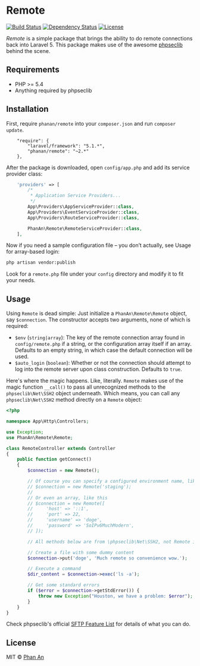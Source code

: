 # Remote

[![Build Status](https://travis-ci.org/phanan/remote.svg?branch=master)](https://travis-ci.org/phanan/remote)
[![Dependency Status](https://gemnasium.com/phanan/remote.svg)](https://gemnasium.com/phanan/remote)
[![License](https://poser.pugx.org/phanan/remote/license.svg)](https://packagist.org/packages/phanan/remote)

*Remote* is a simple package that brings the ability to do remote connections back into Laravel 5. This package makes use of the awesome [phpseclib](https://github.com/phpseclib/phpseclib) behind the scene.

## Requirements
* PHP >= 5.4
* Anything required by phpseclib

## Installation
First, require `phanan/remote` into your `composer.json` and run `composer update`.

```
    "require": {
        "laravel/framework": "5.1.*",
        "phanan/remote": "~2.*"
    },
```

After the package is downloaded, open `config/app.php` and add its service provider class:

``` php
    'providers' => [
        /*
         * Application Service Providers...
         */
        App\Providers\AppServiceProvider::class,
        App\Providers\EventServiceProvider::class,
        App\Providers\RouteServiceProvider::class,

        PhanAn\Remote\RemoteServiceProvider::class,
    ],
```

Now if you need a sample configuration file – you don’t actually, see Usage for array-based login:

``` bash
php artisan vendor:publish
```

Look for a `remote.php` file under your `config` directory and modify it to fit your needs.


## Usage
Using `Remote` is dead simple: Just initialize a `PhanAn\Remote\Remote` object, say `$connection`. The constructor accepts two arguments, none of which is required:

* `$env` (`string|array`): The key of the remote connection array found in `config/remote.php` if a string, or the configuration array itself if an array. Defaults to an empty string, in which case the default connection will be used.
* `$auto_login` (`boolean`): Whether or not the connection should attempt to log into the remote server upon class construction. Defaults to `true`.

Here's where the magic happens. Like, literally. `Remote` makes use of the magic function `__call()` to pass all unrecognized methods to the `phpseclib\Net\SSH2` object underneath. Which means, you can call any `phpseclib\Net\SSH2` method directly on a `Remote` object:

``` php
<?php

namespace App\Http\Controllers;

use Exception;
use PhanAn\Remote\Remote;

class RemoteController extends Controller
{
    public function getConnect()
    {
        $connection = new Remote();

        // Of course you can specify a configured environment name, like this
        // $connection = new Remote('staging');
        //
        // Or even an array, like this
        // $connection = new Remote([
        //     'host' => '::1',
        //     'port' => 22,
        //     'username' => 'doge',
        //     'password' => 'SoIPv6MuchModern',
        // ]);

        // All methods below are from \phpseclib\Net\SSH2, not Remote itself! Magic!

        // Create a file with some dummy content
        $connection->put('doge', 'Much remote so convenience wow.');

        // Execute a command
        $dir_content = $connection->exec('ls -a');

        // Get some standard errors
        if ($error = $connection->getStdError()) {
            throw new Exception("Houston, we have a problem: $error");
        }
    }
}

```

Check phpseclib's official [SFTP Feature List](http://phpseclib.sourceforge.net/ssh/intro.html) for details of what you can do.

## License
MIT © [Phan An](http://phanan.net)
